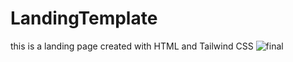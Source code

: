 # LandingTemplate

this is a landing page created with HTML and Tailwind CSS
![final](https://github.com/Mahedi-Hasan10/LandingTemplate/assets/78357062/f7529b00-d45a-40ba-aaf2-3f477e963a68)

